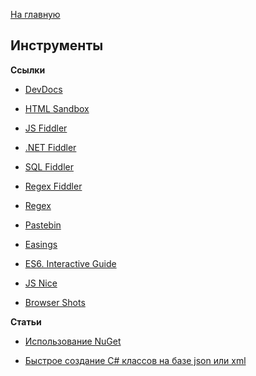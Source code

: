 [На главную](README.md)


## Инструменты


**Ссылки**

- [DevDocs](http://devdocs.io/)

- [HTML Sandbox](http://codepen.io/)

- [JS Fiddler](http://jsfiddle.net/)

- [.NET Fiddler](https://dotnetfiddle.net/)

- [SQL Fiddler](http://sqlfiddle.com/)

- [Regex Fiddler](http://refiddle.com/)

- [Regex](https://regex101.com/)

- [Pastebin](http://pastebin.com/)

- [Easings](http://easings.net/uk)

- [ES6. Interactive Guide](http://projects.formidablelabs.com/es6-interactive-guide/#/)

- [JS Nice](http://jsnice.org/)

- [Browser Shots](http://browsershots.org/)


**Статьи**

- [Использование NuGet](http://andrey.moveax.ru/page/using-nuget)

- [Быстрое создание C# классов на базе json или xml](http://andrey.moveax.ru/post/tools-visualstudio-paste-as-json-or-xml)